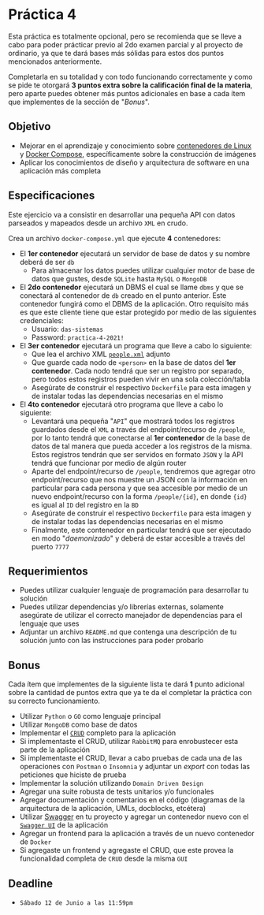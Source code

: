 # Práctica 4

Esta práctica es totalmente opcional, pero se recomienda que se lleve a cabo para poder prácticar previo al 2do examen parcial y al proyecto de ordinario, ya que te dará bases más sólidas para estos dos puntos mencionados anteriormente.

Completarla en su totalidad y con todo funcionando correctamente y como se pide te otorgará **3 puntos extra sobre la calificación final de la materia**, pero aparte puedes obtener más puntos adicionales en base a cada ítem que implementes de la sección de "_Bonus_".

## Objetivo

* Mejorar en el aprendizaje y conocimiento sobre [contenedores de Linux](https://linuxcontainers.org/) y [Docker Compose](https://docs.docker.com/compose/), específicamente sobre la construcción de imágenes
* Aplicar los conocimientos de diseño y arquitectura de software en una aplicación más completa

## Especificaciones

Este ejercicio va a consistir en desarrollar una pequeña API con datos parseados y mapeados desde un archivo `XML` en crudo.

Crea un archivo `docker-compose.yml` que ejecute **4** contenedores:

* El **1er contenedor** ejecutará un servidor de base de datos y su nombre deberá de ser `db`
  * Para almacenar los datos puedes utilizar cualquier motor de base de datos que gustes, desde `SQLite` hasta `MySQL` o `MongoDB`
* El **2do contenedor** ejecutará un DBMS el cual se llame `dbms` y que se conectará al contenedor de `db` creado en el punto anterior. Este contenedor fungirá como el DBMS de la aplicación. Otro requisito más es que este cliente tiene que estar protegido por medio de las siguientes credenciales:
  * Usuario: `das-sistemas`
  * Password: `practica-4-2021!`
* El **3er contenedor** ejecutará un programa que lleve a cabo lo siguiente:
  * Que lea el archivo XML [`people.xml`](people.xml) adjunto
  * Que guarde cada nodo de `<person>` en la base de datos del **1er contenedor**. Cada nodo tendrá que ser un registro por separado, pero todos estos registros pueden vivir en una sola colección/tabla
  * Asegúrate de construir el respectivo `Dockerfile` para esta imagen y de instalar todas las dependencias necesarias en el mismo
* El **4to contenedor** ejecutará otro programa que lleve a cabo lo siguiente:
  * Levantará una pequeña "`API`" que mostrará todos los registros guardados desde el `XML` a través del endpoint/recurso de `/people`, por lo tanto tendrá que conectarse al **1er contenedor** de la base de datos de tal manera que pueda acceder a los registros de la misma. Estos registros tendrán que ser servidos en formato `JSON` y la API tendrá que funcionar por medio de algún router
  * Aparte del endpoint/recurso de `/people`, tendremos que agregar otro endpoint/recurso que nos muestre un JSON con la información en particular para cada persona y que sea accesible por medio de un nuevo endpoint/recurso con la forma `/people/{id}`, en donde `{id}` es igual al `ID` del registro en la `BD`
  * Asegúrate de construir el respectivo `Dockerfile` para esta imagen y de instalar todas las dependencias necesarias en el mismo
  * Finalmente, este contenedor en particular tendrá que ser ejecutado en modo "_daemonizado_" y deberá de estar accesible a través del puerto `7777`

## Requerimientos

* Puedes utilizar cualquier lenguaje de programación para desarrollar tu solución
* Puedes utilizar dependencias y/o librerías externas, solamente asegúrate de utilizar el correcto manejador de dependencias para el lenguaje que uses
* Adjuntar un archivo `README.md` que contenga una descripción de tu solución junto con las instrucciones para poder probarlo

## Bonus

Cada ítem que implementes de la siguiente lista te dará **1** punto adicional sobre la cantidad de puntos extra que ya te da el completar la práctica con su correcto funcionamiento.

* Utilizar `Python` o `GO` como lenguaje principal
* Utilizar `MongoDB` como base de datos
* Implementar el [`CRUD`](https://developer.mozilla.org/es/docs/Glossary/CRUD) completo para la aplicación
* Si implementaste el CRUD, utilizar `RabbitMQ` para enrobustecer esta parte de la aplicación
* Si implementaste el CRUD, llevar a cabo pruebas de cada una de las operaciones con `Postman` o `Insomnia` y adjuntar un _export_ con todas las peticiones que hiciste de prueba
* Implementar la solución utilizando `Domain Driven Design`
* Agregar una suite robusta de tests unitarios y/o funcionales
* Agregar documentación y comentarios en el código (diagramas de la arquitectura de la aplicación, UMLs, docblocks, etcétera)
* Utilizar [Swagger](https://swagger.io/) en tu proyecto y agregar un contenedor nuevo con el [`Swagger UI`]((https://hub.docker.com/r/swaggerapi/swagger-ui)) de la aplicación
* Agregar un frontend para la aplicación a través de un nuevo contenedor de `Docker`
* Si agregaste un frontend y agregaste el CRUD, que este provea la funcionalidad completa de `CRUD`  desde la misma `GUI`

## Deadline

* `Sábado 12 de Junio a las 11:59pm`
